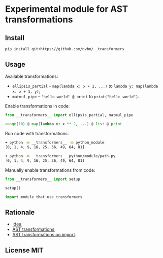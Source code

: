 # Experimental module for AST transformations

## Install

```bash
pip install git+https://github.com/nvbn/__transformers__
```

## Usage

Available transformations:

* `ellipsis_partial` &ndash; `map(lambda x: x + 1, ...)` to `lambda y: map(lambda x: x + 1, y)`;
* `matmul_pipe` &ndash; `"hello world" @ print` to `print("hello world")`.

Enable transformations in code:

```python
from __transformers__ import ellipsis_partial, matmul_pipe
  
range(10) @ map(lambda x: x ** 2, ...) @ list @ print 
```

Run code with transformations:

```bash
➜ python -m __transformers__ -m python_module   
[0, 1, 4, 9, 16, 25, 36, 49, 64, 81]

➜ python -m __transformers__ python/module/path.py                 
[0, 1, 4, 9, 16, 25, 36, 49, 64, 81]
```

Manually enable transformations from code:
 
```python
from __transformers__ import setup

setup()

import module_that_use_transformers
```

## Rationale

* [Idea](https://nvbn.github.io/2016/08/09/partial-piping/);
* [AST transformations](https://nvbn.github.io/2016/08/09/partial-piping-ast/);
* [AST transformations on import](https://nvbn.github.io/2016/08/17/ast-import/).

## License MIT
